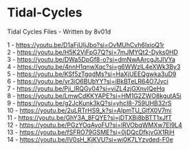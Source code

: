 # Tidal-Cycles
Tidal Cycles Files - Written by 8v01d

1 - https://youtu.be/D1aFjUIjJbo?si=OvMUhCvh6IxioQ1r
<BR>2 - https://youtu.be/H5K2VjFpG7Q?si=7mJMYQt2-Dyks0HD
<BR>3 - https://youtu.be/DWa5DpGf8-o?si=dmNwAArcgJtJIVYa
<BR>4 - https://youtu.be/4nnH1qnwXqc?si=g6WWzlL4eXWk3By3
<BR>5 - https://youtu.be/KSf5zTgqdMs?si=HaXjUEEQgwka3uD9
<BR>6 - https://youtu.be/vr3iO6BUbYY?si=iBkBTeLR64O7Jvci
<BR>7 - https://youtu.be/Pji_lRQGy04?si=viZL4zjGXnvIQeHq
<BR>8 - https://youtu.be/LmwCdKKYAPE?si=HM1G2ZWO8kgutA5i
<BR>9 - https://youtu.be/g2JcKunk3kQ?si=yhcI8-759UHB32rS
<BR>10 - https://youtu.be/2uLRTrHS9_k?si=AIpmTU_GlfX0V7mi
<BR>11 - https://youtu.be/GhY3A_8FQYE?si=jDTXBi8bBTT1xJfT
<BR>12 - https://youtu.be/PGzYOqAyoFU?si=lRVObqWMXw7El9L4
<BR>13 - https://youtu.be/fSFRO79GSME?si=0jDQcDfkjvGX1RjH
<BR>14 - https://youtu.be/IV0sH_KjKVU?si=wi0K7LYzvded-F0e

